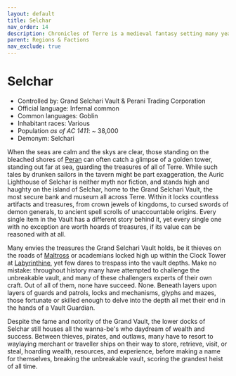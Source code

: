 ```yaml
---
layout: default
title: Selchar
nav_order: 14
description: Chronicles of Terre is a medieval fantasy setting many years in the writing.
parent: Regions & Factions
nav_exclude: true
---
```


# Selchar

- Controlled by: Grand Selchari Vault & Perani Trading Corporation
- Official language: Infernal common
- Common languages: Goblin
- Inhabitant races: Various
- Population *as of AC 1411*: ~ 38,000
- Demonym: Selchari

When the seas are calm and the skys are clear, those standing on the bleached shores of [Peran](../Peran) can often catch a glimpse of a golden tower, standing out far at sea, guarding the treasures of all of Terre. While such tales by drunken sailors in the tavern might be part exaggeration, the Auric Lighthouse of Selchar is neither myth nor fiction, and stands high and haughty on the island of Selchar, home to the Grand Selchari Vault, the most secure bank and museum all across Terre. Within it locks countless artifacts and treasures, from crown jewels of kingdoms, to cursed swords of demon generals, to ancient spell scrolls of unaccountable origins. Every single item in the Vault has a different story behind it, yet every single one with no exception are worth hoards of treasures, if its value can be reasoned with at all.

Many envies the treasures the Grand Selchari Vault holds, be it thieves on the roads of [Maltross](../Maltross) or academians locked high up within the Clock Tower at [Labyrinthine](../Labyrinthine), yet few dares to trespass into the vault depths. Make no mistake: throughout history many have attempted to challenge the unbreakable vault, and many of these challengers experts of their own craft. Out of all of them, none have succeed. None. Beneath layers upon layers of guards and patrols, locks and mechanisms, glyphs and mazes, those fortunate or skilled enough to delve into the depth all met their end in the hands of a Vault Guardian.

Despite the fame and notority of the Grand Vault, the lower docks of Selchar still houses all the wanna-be's who daydream of wealth and success. Between thieves, pirates, and outlaws, many have to resort to waylaying merchant or traveller ships on their way to store, retrieve, visit, or steal, hoarding wealth, resources, and experience, before making a name for themselves, breaking the unbreakable vault, scoring the grandest heist of all time.

